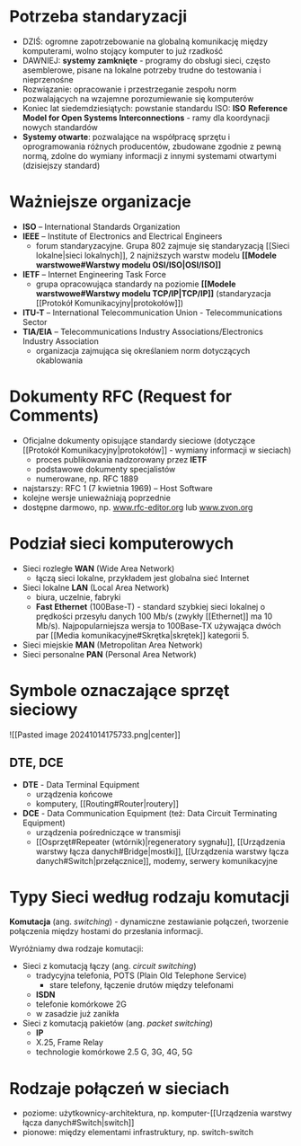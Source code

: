 
# Potrzeba standaryzacji

- DZIŚ: ogromne zapotrzebowanie na globalną komunikację między komputerami, wolno stojący komputer to już rzadkość
- DAWNIEJ: **systemy zamknięte** - programy do obsługi sieci, często asemblerowe, pisane na lokalne potrzeby trudne do testowania i nieprzenośne
- Rozwiązanie: opracowanie i przestrzeganie zespołu norm pozwalających na wzajemne porozumiewanie się komputerów
- Koniec lat siedemdziesiątych: powstanie standardu ISO: **ISO** **Reference Model for Open Systems Interconnections** - ramy dla koordynacji nowych standardów
- **Systemy otwarte**: pozwalające na współpracę sprzętu i oprogramowania różnych producentów, zbudowane zgodnie z pewną normą, zdolne do wymiany informacji z innymi systemami otwartymi (dzisiejszy standard)

# Ważniejsze organizacje

- **ISO** – International Standards Organization
- **IEEE** – Institute of Electronics and Electrical Engineers
	- forum standaryzacyjne. Grupa 802 zajmuje się standaryzacją [[Sieci lokalne|sieci lokalnych]], 2 najniższych warstw modelu **[[Modele warstwowe#Warstwy modelu OSI/ISO|OSI/ISO]]**
- **IETF** – Internet Engineering Task Force
	- grupa opracowująca standardy na poziomie **[[Modele warstwowe#Warstwy modelu TCP/IP|TCP/IP]]** (standaryzacja [[Protokół Komunikacyjny|protokołów]])
- **ITU-T** – International Telecommunication Union - Telecommunications Sector
- **TIA/EIA** – Telecommunications Industry Associations/Electronics Industry Association
	- organizacja zajmująca się określaniem norm dotyczących okablowania


# Dokumenty RFC (Request for Comments)

- Oficjalne dokumenty opisujące standardy sieciowe (dotyczące [[Protokół Komunikacyjny|protokołów]] - wymiany informacji w sieciach)
	 - proces publikowania nadzorowany przez **IETF**
	 - podstawowe dokumenty specjalistów
	 - numerowane, np. RFC 1889
- najstarszy: RFC 1 (7 kwietnia 1969) – Host Software
- kolejne wersje unieważniają poprzednie
- dostępne darmowo, np. www.rfc-editor.org lub www.zvon.org


# Podział sieci komputerowych

- Sieci rozległe **WAN** (Wide Area Network)
	- łączą sieci lokalne, przykładem jest globalna sieć Internet
- Sieci lokalne **LAN** (Local Area Network)
	- biura, uczelnie, fabryki
	- **Fast Ethernet** (100Base-T) - standard szybkiej sieci lokalnej o prędkości przesyłu danych 100 Mb/s (zwykły [[Ethernet]] ma 10 Mb/s). Najpopularniejsza wersja to 100Base-TX używająca dwóch par [[Media komunikacyjne#Skrętka|skrętek]] kategorii 5.
- Sieci miejskie **MAN** (Metropolitan Area Network)
- Sieci personalne **PAN** (Personal Area Network)

# Symbole oznaczające sprzęt sieciowy

![[Pasted image 20241014175733.png|center]]

## DTE, DCE

- **DTE** - Data Terminal Equipment
	- urządzenia końcowe
	- komputery, [[Routing#Router|routery]]
- **DCE** - Data Communication Equipment (też: Data Circuit Terminating Equipment)
	- urządzenia pośredniczące w transmisji
	- [[Osprzęt#Repeater (wtórnik)|regeneratory sygnału]], [[Urządzenia warstwy łącza danych#Bridge|mostki]], [[Urządzenia warstwy łącza danych#Switch|przełącznice]], modemy, serwery komunikacyjne

# Typy Sieci według rodzaju komutacji

**Komutacja** (ang. *switching*) - dynamiczne zestawianie połączeń, tworzenie połączenia między hostami do przesłania informacji.

Wyróżniamy dwa rodzaje komutacji:
- Sieci z komutacją łączy (ang. *circuit switching*)
	- tradycyjna telefonia, POTS (Plain Old Telephone Service)
		- stare telefony, łączenie drutów między telefonami
	- **ISDN**
	- telefonie komórkowe 2G
	- w zasadzie już zanikła
- Sieci z komutacją pakietów (ang. *packet switching*)
	- **IP**
	- X.25, Frame Relay
	- technologie komórkowe 2.5 G, 3G, 4G, 5G

# Rodzaje połączeń w sieciach

- poziome: użytkownicy-architektura, np. komputer-[[Urządzenia warstwy łącza danych#Switch|switch]]
- pionowe: między elementami infrastruktury, np. switch-switch